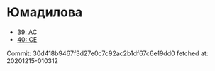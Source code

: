 # Юмадилова
- [39: AC](39.md)
- [40: CE](40.md)

Commit: 30d418b9467f3d27e0c7c92ac2b1df67c6e19dd0
 fetched at: 20201215-010312
